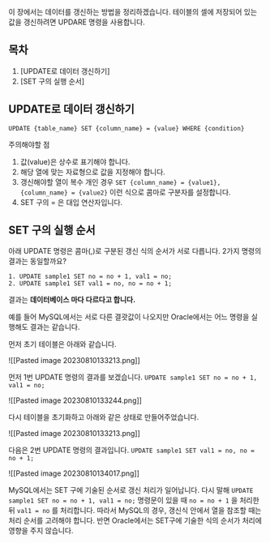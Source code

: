 
이 장에서는 데이터를 갱신하는 방법을 정리하겠습니다. 테이블의 셀에 저장되어 있는 값을 갱신하려면 UPDARE 명령을 사용합니다.

## 목차
1. [UPDATE로 데이터 갱신하기]
2. [SET 구의 실행 순서]

## UPDATE로 데이터 갱신하기

`UPDATE {table_name} SET {column_name} = {value} WHERE {condition}`

주의해야할 점

1. 값(value)은 상수로 표기해야 합니다.
2. 해당 열에 맞는 자료형으로 값을 지정해야 합니다.
3. 갱신해야할 열이 복수 개인 경우 `SET {column_name} = {value1}, {column_name} = {value2}` 이런 식으로 콤마로 구분자를 설정합니다.
4. SET 구의 = 은 대입 연산자입니다.


## SET 구의 실행 순서

아래  UPDATE 명령은 콤마(,)로 구분된 갱신 식의 순서가 서로 다릅니다.  2가지 명령의 결과는 동일할까요?

```
1. UPDATE sample1 SET no = no + 1, val1 = no;  
2. UPDATE sample1 SET val1 = no, no = no + 1;
```

결과는 **데이터베이스 마다 다르다고 합니다.**

예를 들어 MySQL에서는 서로 다른 결괏값이 나오지만 Oracle에서는 어느 명령을 실행해도 결과는 같습니다.

먼저 초기 테이블은 아래와 같습니다.

![[Pasted image 20230810133213.png]]

먼저 1번 UPDATE 명령의 결과를 보겠습니다.
`UPDATE sample1 SET no = no + 1, val1 = no;`

![[Pasted image 20230810133244.png]]

다시 테이블을 초기화하고 아래와 같은 상태로 만들어주었습니다.

![[Pasted image 20230810133213.png]]

다음은 2번 UPDATE 명령의 결과입니다. 
`UPDATE sample1 SET val1 = no, no = no + 1;`

![[Pasted image 20230810134017.png]]

MySQL에서는 SET 구에 기술된 순서로 갱신 처리가 일어납니다. 다시 말해
`UPDATE sample1 SET no = no + 1, val1 = no;`  명령문이 있을 때 `no = no + 1` 을 처리한 뒤 `val1 = no` 를 처리합니다. 따라서 MySQL의 경우, 갱신식 안에서 열을 참조할 때는 처리 순서를 고려해야 합니다. 반면 Oracle에서는 SET구에 기술한 식의 순서가 처리에 영향을 주지 않습니다.

